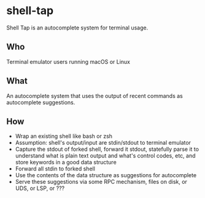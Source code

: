 # shell-tap

Shell Tap is an autocomplete system for terminal usage.

## Who

Terminal emulator users running macOS or Linux

## What

An autocomplete system that uses the output of recent commands as autocomplete suggestions.

## How

* Wrap an existing shell like bash or zsh
* Assumption: shell's output/input are stdin/stdout to terminal emulator
* Capture the stdout of forked shell, forward it stdout, statefully parse it to understand what is plain text output and what's control codes, etc, and store keywords in a good data structure
* Forward all stdin to forked shell
* Use the contents of the data structure as suggestions for autocomplete
* Serve these suggestions via some RPC mechanism, files on disk, or UDS, or LSP, or ???
